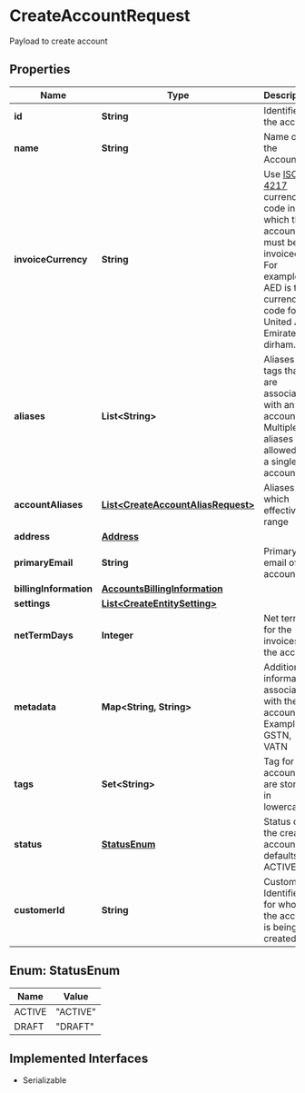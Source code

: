 

# CreateAccountRequest

Payload to create account

## Properties

| Name | Type | Description | Notes |
|------------ | ------------- | ------------- | -------------|
|**id** | **String** | Identifier of the account |  |
|**name** | **String** | Name of the Account |  |
|**invoiceCurrency** | **String** | Use [ISO 4217](https://en.wikipedia.org/wiki/ISO_4217) currency code in which the account must be invoiced.   For example: AED is the currency code for United Arab Emirates dirham.  |  [optional] |
|**aliases** | **List&lt;String&gt;** | Aliases are tags that are associated with an account. Multiple aliases are allowed for a single account. |  [optional] |
|**accountAliases** | [**List&lt;CreateAccountAliasRequest&gt;**](CreateAccountAliasRequest.md) | Aliases which effective range |  [optional] |
|**address** | [**Address**](Address.md) |  |  [optional] |
|**primaryEmail** | **String** | Primary email of the account |  [optional] |
|**billingInformation** | [**AccountsBillingInformation**](AccountsBillingInformation.md) |  |  [optional] |
|**settings** | [**List&lt;CreateEntitySetting&gt;**](CreateEntitySetting.md) |  |  [optional] |
|**netTermDays** | **Integer** | Net term for the invoices of the account |  [optional] |
|**metadata** | **Map&lt;String, String&gt;** | Additional information associated with the account. Example: GSTN, VATN  |  [optional] |
|**tags** | **Set&lt;String&gt;** | Tag for accounts are stored in lowercase |  [optional] |
|**status** | [**StatusEnum**](#StatusEnum) | Status of the created account defaults to ACTIVE |  [optional] |
|**customerId** | **String** | Customer Identifier for whom the account is being created |  |



## Enum: StatusEnum

| Name | Value |
|---- | -----|
| ACTIVE | &quot;ACTIVE&quot; |
| DRAFT | &quot;DRAFT&quot; |


## Implemented Interfaces

* Serializable


